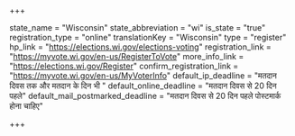 +++

state_name = "Wisconsin"
state_abbreviation = "wi"
is_state = "true"
registration_type = "online"
translationKey = "Wisconsin"
type = "register"
hp_link = "https://elections.wi.gov/elections-voting"
registration_link = "https://myvote.wi.gov/en-us/RegisterToVote"
more_info_link = "https://elections.wi.gov/Register"
confirm_registration_link = "https://myvote.wi.gov/en-us/MyVoterInfo"
default_ip_deadline = "मतदान दिवस तक और मतदान के दिन भी "
default_online_deadline = "मतदान दिवस से 20 दिन पहले"
default_mail_postmarked_deadline = "मतदान दिवस से 20 दिन पहले पोस्टमार्क होना चाहिए"

+++